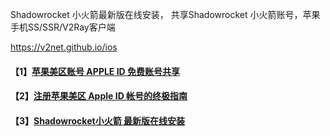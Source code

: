 Shadowrocket 小火箭最新版在线安装， 共享Shadowrocket 小火箭账号，苹果手机SS/SSR/V2Ray客户端 

https://v2net.github.io/ios


#### 【1】[苹果美区账号 APPLE ID 免费账号共享](https://appledi.com/)

#### 【2】[注册苹果美区 Apple ID 帐号的终极指南](https://appledi.com/appleid)

#### 【3】[Shadowrocket小火箭 最新版在线安装](https://appledi.com/Shadowrocket/)
